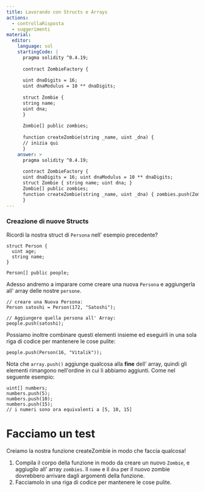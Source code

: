 ```yaml
---
title: Lavorando con Structs e Arrays
actions:
  - controllaRisposta
  - suggerimenti
material:
  editor:
    language: sol
    startingCode: |
      pragma solidity ^0.4.19;
      
      contract ZombieFactory {
      
      uint dnaDigits = 16;
      uint dnaModulus = 10 ** dnaDigits;
      
      struct Zombie {
      string name;
      uint dna;
      }
      
      Zombie[] public zombies;
      
      function createZombie(string _name, uint _dna) {
      // inizia qui
      }
    answer: >
      pragma solidity ^0.4.19;
      
      contract ZombieFactory {
      uint dnaDigits = 16; uint dnaModulus = 10 ** dnaDigits;
      struct Zombie { string name; uint dna; }
      Zombie[] public zombies;
      function createZombie(string _name, uint _dna) { zombies.push(Zombie(_name, _dna)); }
      }
---
```

### Creazione di nuove Structs

Ricordi la nostra struct di `Persona` nell' esempio precedente?

    struct Person {
      uint age;
      string name;
    }
    
    Person[] public people;
    

Adesso andremo a imparare come creare una nuova `Persona` e aggiungerla all' array delle nostre `persone`.

    // creare una Nuova Persona:
    Person satoshi = Person(172, "Satoshi");
    
    // Aggiungere quella persona all' Array:
    people.push(satoshi);
    

Possiamo inoltre combinare questi elementi insieme ed eseguirli in una sola riga di codice per mantenere le cose pulite:

    people.push(Person(16, "Vitalik"));
    

Nota che `array.push()` aggiunge qualcosa alla **fine** dell' array, quindi gli elementi rimangono nell'ordine in cui li abbiamo aggiunti. Come nel seguente esempio:

    uint[] numbers;
    numbers.push(5);
    numbers.push(10);
    numbers.push(15);
    // i numeri sono ora equivalenti a [5, 10, 15]
    

# Facciamo un test

Creiamo la nostra funzione createZombie in modo che faccia qualcosa!

1. Compila il corpo della funzione in modo da creare un nuovo `Zombie`, e aggiugilo all' array `zombies`. Il `nome` e il `dna` per il nuovo zombie dovrebbero arrivare dagli argomenti della funzione.
2. Facciamolo in una riga di codice per mantenere le cose pulite.